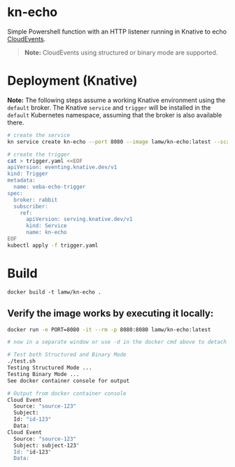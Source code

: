 # kn-echo
Simple Powershell function with an HTTP listener running in Knative to echo
[CloudEvents](https://github.com/cloudevents/).

> **Note:** CloudEvents using structured or binary mode are supported.

# Deployment (Knative)

**Note:** The following steps assume a working Knative environment using the
`default` broker. The Knative `service` and `trigger` will be installed in the
`default` Kubernetes namespace, assuming that the broker is also available there.

```bash
# create the service
kn service create kn-echo --port 8080 --image lamw/kn-echo:latest --scale 1

# create the trigger
cat > trigger.yaml <<EOF
apiVersion: eventing.knative.dev/v1
kind: Trigger
metadata:
  name: veba-echo-trigger
spec:
  broker: rabbit
  subscriber:
    ref:
      apiVersion: serving.knative.dev/v1
      kind: Service
      name: kn-echo
EOF
kubectl apply -f trigger.yaml
```

# Build

```
docker build -t lamw/kn-echo .
```

## Verify the image works by executing it locally:

```bash
docker run -e PORT=8080 -it --rm -p 8080:8080 lamw/kn-echo:latest

# now in a separate window or use -d in the docker cmd above to detach

# Test both Structured and Binary Mode
./test.sh
Testing Structured Mode ...
Testing Binary Mode ...
See docker container console for output

# Output from docker container console
Cloud Event
  Source: "source-123"
  Subject:
  Id: "id-123"
  Data:
Cloud Event
  Source: "source-123"
  Subject: subject-123"
  Id: "id-123"
  Data:
```